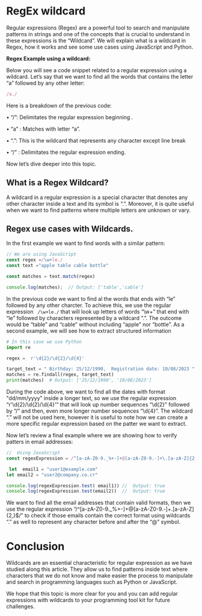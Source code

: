 # RegEx wildcard

Regular expressions (Regex) are a powerful tool to search and manipulate patterns in strings and one of the concepts that is crucial to understand in these expressions is the “Wildcard”. We will explain what is a wildcard in Regex, how it works and see some use cases using JavaScript and Python.

**Regex Example using a wildcard:**

Below you will see a code snippet related to a regular expression using a wildcard. Let’s say that we want to find all the words that contains the letter “a”  followed by any other letter:
```js
/a./
```
Here is a breakdown of the previous code:

•	“/”: Delimitates the regular expression beginning .

•	“a” : Matches with letter “a”.

•	 “.”: This is the wildcard that  represents any character except line break

•	“/” : Delimitates the regular expression ending.

Now let’s dive deeper into this topic.

## What is a Regex Wildcard?

A wildcard in a regular expression is a special character that denotes any other character inside a text and its symbol is “.”. Moreover, it is quite useful when we want to find patterns where multiple letters are unknown or vary. 

## Regex use cases with Wildcards.

In the first example we want to find words with a similar pattern:

```js
// We are using JavaScript
const regex =/\w+le./
const text ="apple table cable bottle"

const matches = text.match(regex)

console.log(matches);  // Output: ['table','cable']

```

In the previous code we want to find al the words that ends with “le” followed by any other charcter. To achieve this, we use the regular expression ` /\w+le./` that will look up letters of words “\w+” that end with “le” followed by characters represented by a wildcard “.”. The outcome would be “table” and “cable” without including “apple” nor “bottle”.
As a second example, we will see how to extract structured information

```py
# In this case we use Python
import re

regex =  r'\d{2}/\d{2}/\d{4}'

target_text = " Birthday: 25/12/1990,  Registration date: 10/08/2023 "
matches = re.findall(regex, target_text)
print(matches)  # Output: ['25/12/1990', '10/08/2023']

```
During the code above, we want to find all the dates  with format "dd/mm/yyyy" inside a longer text, so we use the regular expression “r'\d{2}/\d{2}/\d{4}'” that will look up number sequences  “\d{2}” followed by “/” and then, even more longer number sequences “\d{4}”. The wildcard “.” will not be used here, however it is useful to note how we can create a more specific regular expression based on the patter we want to extract.

Now let’s review a final example where we are showing how to verify patters in email addresses:

 ```js
//  Using JavaScript
const regexExpression = /^[a-zA-Z0-9._%+-]+@[a-zA-Z0-9.-]+\.[a-zA-Z]{2,}$/

  let  email1 = "user1@example.com"
 let email2 = "user2@company.co.cr"

 console.log(regexExpression.test( email1)) //  Output: true
 console.log(regexExpression.test(email2))  //  Output: true
```

We want to find all the email addresses that contain valid formats, then we use the regular expression “/^[a-zA-Z0-9._%+-]+@[a-zA-Z0-9.-]+\.[a-zA-Z]{2,}$/” to check if those emails contain the correct format using wildcards “.” as well to represent any character before and after the “@” symbol.

# Conclusion
Wildcards are an essential characteristic for regular expression as we have studied along this article. They allow us to find patterns inside text where characters that we do not know and make easier the process to manipulate and search in programming languages such as Python or JavaScript. 

We hope that this topic is more clear for you and you can add regular expressions with wildcards to your programming tool kit for future challenges.
